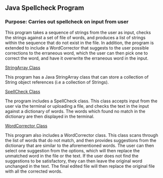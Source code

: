 ## Java Spellcheck Program

### Purpose: Carries out spellcheck on input from user

This program takes a sequence of strings from the user as input, checks the strings against a set of file of words, and produces a list of strings within the sequence that do not exist in the file. In addition, the program is extended to include a WordCorrector that suggests to the user possible corrections to the erraneous word, which the user can then pick one to correct the word, and have it overwrite the erraneous word in the input.

<ins>StringArray Class</ins>

This program has a Java StringArray class that can store a collection of String object references (i.e a collection of Strings).

<ins>SpellCheck Class</ins>

The program includes a SpellCheck class. This class accepts input from the user via the terminal or uploading a file, and checks the text in the input against a dictionary of words. The 
words which found no match in the dictionary are then displayed in the terminal. 

<ins>WordCorrector Class</ins>

This program also includes a WordCorrector class. This class scans through the list of words that do not match, and then provides suggestions from the dictionary that are similar to the 
aforementioned words. The user can then select one suggestion from the options, which will then replace the unmatched word in the file or the text. If the user does not find the 
suggestions to be satisfactory, they can then leave the original word unchanged in the text. The final edited file will then replace the original file with all the corrected words.
